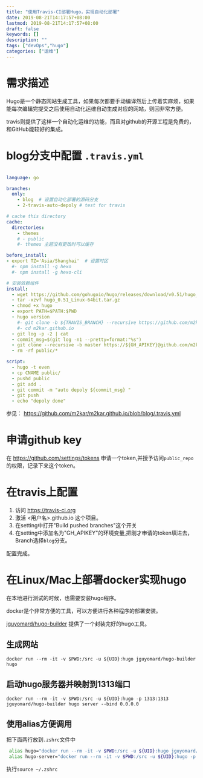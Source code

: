```yaml
---
title: "使用Travis-CI部署Hugo，实现自动化部署"
date: 2019-08-21T14:17:57+08:00
lastmod: 2019-08-21T14:17:57+08:00
draft: false
keywords: []
description: ""
tags: ["devOps","hugo"]
categories: ["运维"]
---
```


<!--more-->

# 需求描述
Hugo是一个静态网站生成工具，如果每次都要手动编译然后上传着实麻烦，如果能每次编辑完提交之后使用自动化运维自动生成对应的网站，则回非常方便。

travis则提供了这样一个自动化运维的功能，而且对github的开源工程是免费的，和GitHub能较好的集成。

# blog分支中配置 `.travis.yml`

```yml

language: go

branches:
  only:
    - blog  # 设置自动化部署的源码分支
    - 2-travis-auto-depoly # test for travis

# cache this directory
cache:
  directories:
    - themes
    # - public
    #- themes 主题没有更改时可以缓存

before_install:
- export TZ='Asia/Shanghai'  # 设置时区
  #- npm install -g hexo
  #- npm install -g hexo-cli

# 安装依赖组件
install:
  - wget https://github.com/gohugoio/hugo/releases/download/v0.51/hugo_0.51_Linux-64bit.tar.gz
  - tar -xzvf hugo_0.51_Linux-64bit.tar.gz
  - chmod +x hugo
  - export PATH=$PATH:$PWD
  - hugo version
    #- git clone -b ${TRAVIS_BRANCH} --recursive https://github.com/m2kar.github.io.git
    #- cd m2kar.github.io
  - git log -p -2 | cat
  - commit_msg=$(git log -n1 --pretty=format:"%s")
  - git clone --recursive -b master https://${GH_APIKEY}@github.com/m2kar/m2kar.github.io.git public
  - rm -rf public/*

script:
  - hugo -t even
  - cp CNAME public/
  - pushd public 
  - git add .
  - git commit -m "auto depoly ${commit_msg} "
  - git push
  - echo "depoly done"
```

参见： https://github.com/m2kar/m2kar.github.io/blob/blog/.travis.yml
# 申请github key

在 https://github.com/settings/tokens 申请一个token,并授予访问`public_repo`的权限，记录下来这个token。

# 在travis上配置
1. 访问 https://travis-ci.org
2. 激活 <用户名>.github.io 这个项目。
3. 在setting中打开"Build pushed branches"这个开关
4. 在setting中添加名为"GH_APIKEY"的环境变量,把刚才申请的token填进去，Branch选择`blog`分支。

配置完成。

# 在Linux/Mac上部署docker实现hugo

在本地进行测试的时候，也需要安装hugo程序。

docker是个非常方便的工具，可以方便进行各种程序的部署安装。

[jguyomard/hugo-builder](https://hub.docker.com/r/jguyomard/hugo-builder/) 提供了一个封装完好的hugo工具。

## 生成网站

```
docker run --rm -it -v $PWD:/src -u ${UID}:hugo jguyomard/hugo-builder hugo
```

## 启动hugo服务器并映射到1313端口
```
docker run --rm -it -v $PWD:/src -u ${UID}:hugo -p 1313:1313 jguyomard/hugo-builder hugo server --bind 0.0.0.0
```
## 使用alias方便调用

把下面两行放到`.zshrc`文件中
```bash
 alias hugo="docker run --rm -it -v $PWD:/src -u ${UID}:hugo jguyomard/hugo-builder hugo"
 alias hugo-server="docker run --rm -it -v $PWD:/src -u ${UID}:hugo -p 1313:1313 jguyomard/hugo-builder hugo server --bind 0.0.0.0"
 ```
执行`source ~/.zshrc`
